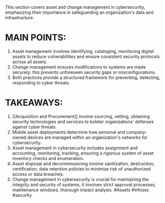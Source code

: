This section covers asset and change management in cybersecurity, emphasizing their importance in safeguarding an organization's data and infrastructure.

# MAIN POINTS:

1. Asset management involves identifying, cataloging, monitoring digital assets to reduce vulnerabilities and ensure consistent security protocols across all assets.
2. Change management ensures modifications to systems are made securely; this prevents unforeseen security gaps or misconfigurations.
3. Both practices provide a structured framework for preventing, detecting, responding to cyber threats.

# TAKEAWAYS:

1. [[Acquisition and Procurement]] involve sourcing, vetting, obtaining security technologies and services to bolster organizations' defenses against cyber threats.
2. Mobile asset deployments determine how personal and company-owned devices are managed within an organization's networks for cybersecurity.
3. Asset management in cybersecurity includes assignment and accounting, monitoring, tracking, ensuring a rigorous system of asset inventory checks and enumeration.
4. Asset disposal and decommissioning involve sanitization, destruction, certification, data retention policies to minimize risk of unauthorized access or data breaches.
5. Change management in cybersecurity is crucial for maintaining the integrity and security of systems; it involves strict approval processes, maintenance windows, thorough impact analysis.
#Assets #infosec #security 